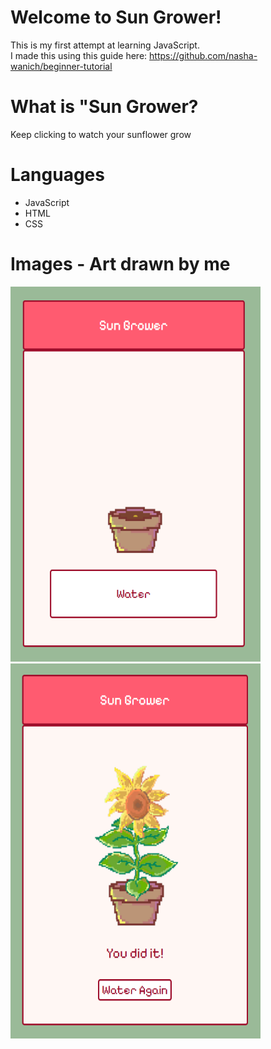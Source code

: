 # Welcome to Sun Grower!
This is my first attempt at learning JavaScript. <br>
I made this using this guide here: https://github.com/nasha-wanich/beginner-tutorial <br>

# What is "Sun Grower? <br>
Keep clicking to watch your sunflower grow

# Languages <br>
- JavaScript
- HTML 
- CSS

# Images - Art drawn by me
<img width="400" height="600" alt="image" src="/displayImages/image1.png" />
<img width="400" height="600" alt="image" src="/displayImages/image2.png" />